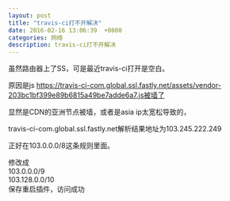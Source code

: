 ```yaml
---
layout: post
title: "travis-ci打不开解决"
date: 2016-02-16 13:06:39  +0800
categories: 网络
description: travis-ci打不开解决
---
```


虽然路由器上了SS，可是最近travis-ci打开是空白。

原因是js https://travis-ci-com.global.ssl.fastly.net/assets/vendor-203bc1bf399e89b6815a49be7adde6a7.js被墙了

显然是CDN的亚洲节点被墙，或者是asia ip太宽松导致的，

travis-ci-com.global.ssl.fastly.net解析结果地址为103.245.222.249

正好在103.0.0.0/8这条规则里面。

修改成  
103.0.0.0/9  
103.128.0.0/10  
保存重启插件，访问成功
